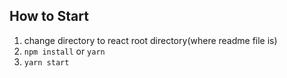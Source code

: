 ## How to Start

1. change directory to react root directory(where readme file is)
2. `npm install` or `yarn`
3. `yarn start`